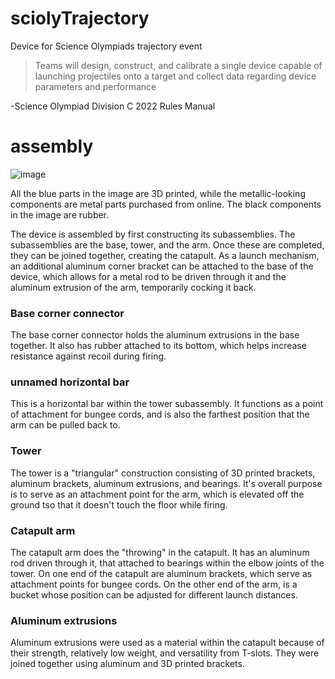 # sciolyTrajectory
Device for Science Olympiads trajectory event

>Teams will design, construct, and calibrate a single device capable of launching projectiles onto a target and collect data regarding device parameters and performance

-Science Olympiad Division C 2022 Rules Manual

# assembly

![image](https://user-images.githubusercontent.com/75654428/155629040-1b649b54-1064-42c4-a580-cf61856a38b9.png)

All the blue parts in the image are 3D printed, while the metallic-looking components are metal parts purchased from online. The black components in the image are rubber.

The device is assembled by first constructing its subassemblies. The subassemblies are the base, tower, and the arm. Once these are completed, they can be joined together, creating the catapult. As a launch mechanism, an additional aluminum corner bracket can be attached to the base of the device, which allows for a metal rod to be driven through it and the aluminum extrusion of the arm, temporarily cocking it back.

### Base corner connector

The base corner connector holds the aluminum extrusions in the base together. It also has rubber attached to its bottom, which helps increase resistance against recoil during firing.

### unnamed horizontal bar

This is a horizontal bar within the tower subassembly. It functions as a point of attachment for bungee cords, and is also the farthest position that the arm can be pulled back to.

### Tower

The tower is a "triangular" construction consisting of 3D printed brackets, aluminum brackets, aluminum extrusions, and bearings. It's overall purpose is to serve as an attachment point for the arm, which is elevated off the ground tso that it doesn't touch the floor while firing.

### Catapult arm

The catapult arm does the "throwing" in the catapult. It has an aluminum rod driven through it, that attached to bearings within the elbow joints of the tower.
On one end of the catapult are aluminum brackets, which serve as attachment points for bungee cords. On the other end of the arm, is a bucket whose position can be adjusted for different launch distances.

### Aluminum extrusions

Aluminum extrusions were used as a material within the catapult because of their strength, relatively low weight, and versatility from T-slots. They were joined together using aluminum and 3D printed brackets.
